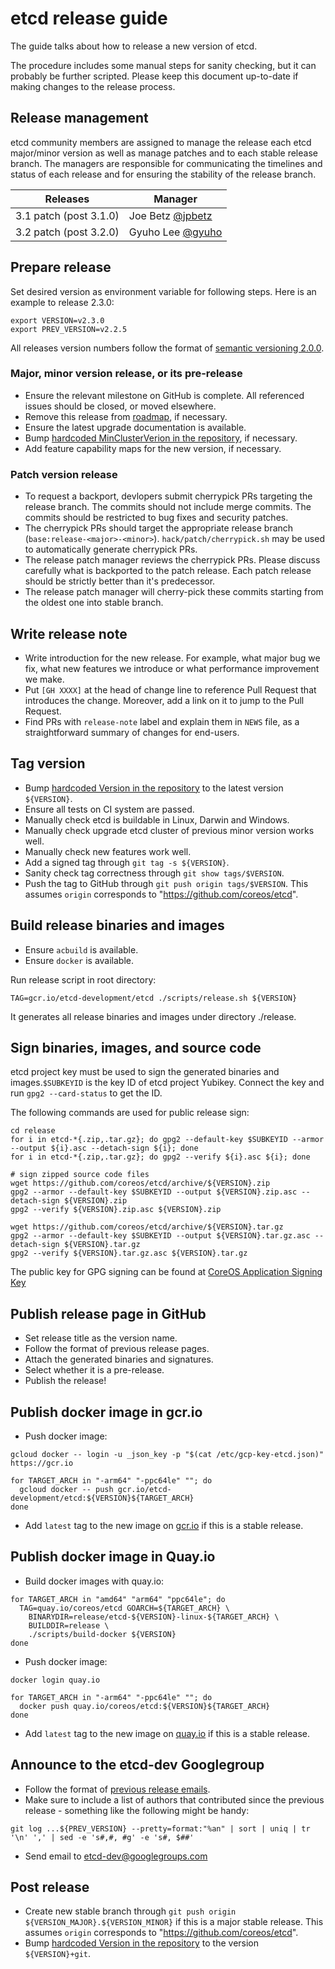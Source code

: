 # etcd release guide

The guide talks about how to release a new version of etcd.

The procedure includes some manual steps for sanity checking, but it can probably be further scripted. Please keep this document up-to-date if making changes to the release process.

## Release management

etcd community members are assigned to manage the release each etcd major/minor version as well as manage patches
and to each stable release branch. The managers are responsible for communicating the timelines and status of each
release and for ensuring the stability of the release branch.

| Releases | Manager |
| -------- | ------- |
| 3.1 patch (post 3.1.0) | Joe Betz [@jpbetz](https://github.com/jpbetz) |
| 3.2 patch (post 3.2.0) | Gyuho Lee [@gyuho](https://github.com/gyuho) |

## Prepare release

Set desired version as environment variable for following steps. Here is an example to release 2.3.0:

```
export VERSION=v2.3.0
export PREV_VERSION=v2.2.5
```

All releases version numbers follow the format of [semantic versioning 2.0.0](http://semver.org/).

### Major, minor version release, or its pre-release

- Ensure the relevant milestone on GitHub is complete. All referenced issues should be closed, or moved elsewhere.
- Remove this release from [roadmap](https://github.com/coreos/etcd/blob/master/ROADMAP.md), if necessary.
- Ensure the latest upgrade documentation is available.
- Bump [hardcoded MinClusterVerion in the repository](https://github.com/coreos/etcd/blob/master/version/version.go#L29), if necessary.
- Add feature capability maps for the new version, if necessary.

### Patch version release

- To request a backport, devlopers submit cherrypick PRs targeting the release branch. The commits should not include merge commits. The commits should be restricted to bug fixes and security patches.
- The cherrypick PRs should target the appropriate release branch (`base:release-<major>-<minor>`). `hack/patch/cherrypick.sh` may be used to automatically generate cherrypick PRs.
- The release patch manager reviews the cherrypick PRs. Please discuss carefully what is backported to the patch release. Each patch release should be strictly better than it's predecessor.
- The release patch manager will cherry-pick these commits starting from the oldest one into stable branch.

## Write release note

- Write introduction for the new release. For example, what major bug we fix, what new features we introduce or what performance improvement we make.
- Put `[GH XXXX]` at the head of change line to reference Pull Request that introduces the change. Moreover, add a link on it to jump to the Pull Request.
- Find PRs with `release-note` label and explain them in `NEWS` file, as a straightforward summary of changes for end-users.

## Tag version

- Bump [hardcoded Version in the repository](https://github.com/coreos/etcd/blob/master/version/version.go#L30) to the latest version `${VERSION}`.
- Ensure all tests on CI system are passed.
- Manually check etcd is buildable in Linux, Darwin and Windows.
- Manually check upgrade etcd cluster of previous minor version works well.
- Manually check new features work well.
- Add a signed tag through `git tag -s ${VERSION}`.
- Sanity check tag correctness through `git show tags/$VERSION`.
- Push the tag to GitHub through `git push origin tags/$VERSION`. This assumes `origin` corresponds to "https://github.com/coreos/etcd".

## Build release binaries and images

- Ensure `acbuild` is available.
- Ensure `docker` is available.

Run release script in root directory:

```
TAG=gcr.io/etcd-development/etcd ./scripts/release.sh ${VERSION}
```

It generates all release binaries and images under directory ./release.

## Sign binaries, images, and source code

etcd project key must be used to sign the generated binaries and images.`$SUBKEYID` is the key ID of etcd project Yubikey. Connect the key and run `gpg2 --card-status` to get the ID.

The following commands are used for public release sign:

```
cd release
for i in etcd-*{.zip,.tar.gz}; do gpg2 --default-key $SUBKEYID --armor --output ${i}.asc --detach-sign ${i}; done
for i in etcd-*{.zip,.tar.gz}; do gpg2 --verify ${i}.asc ${i}; done

# sign zipped source code files
wget https://github.com/coreos/etcd/archive/${VERSION}.zip
gpg2 --armor --default-key $SUBKEYID --output ${VERSION}.zip.asc --detach-sign ${VERSION}.zip
gpg2 --verify ${VERSION}.zip.asc ${VERSION}.zip

wget https://github.com/coreos/etcd/archive/${VERSION}.tar.gz
gpg2 --armor --default-key $SUBKEYID --output ${VERSION}.tar.gz.asc --detach-sign ${VERSION}.tar.gz
gpg2 --verify ${VERSION}.tar.gz.asc ${VERSION}.tar.gz
```

The public key for GPG signing can be found at [CoreOS Application Signing Key](https://coreos.com/security/app-signing-key)


## Publish release page in GitHub

- Set release title as the version name.
- Follow the format of previous release pages.
- Attach the generated binaries and signatures.
- Select whether it is a pre-release.
- Publish the release!

## Publish docker image in gcr.io

- Push docker image:

```
gcloud docker -- login -u _json_key -p "$(cat /etc/gcp-key-etcd.json)" https://gcr.io

for TARGET_ARCH in "-arm64" "-ppc64le" ""; do
  gcloud docker -- push gcr.io/etcd-development/etcd:${VERSION}${TARGET_ARCH}
done
```

- Add `latest` tag to the new image on [gcr.io](https://console.cloud.google.com/gcr/images/etcd-development/GLOBAL/etcd?project=etcd-development&authuser=1) if this is a stable release.

## Publish docker image in Quay.io

- Build docker images with quay.io:

```
for TARGET_ARCH in "amd64" "arm64" "ppc64le"; do
  TAG=quay.io/coreos/etcd GOARCH=${TARGET_ARCH} \
    BINARYDIR=release/etcd-${VERSION}-linux-${TARGET_ARCH} \
    BUILDDIR=release \
    ./scripts/build-docker ${VERSION}
done
```

- Push docker image:

```
docker login quay.io

for TARGET_ARCH in "-arm64" "-ppc64le" ""; do
  docker push quay.io/coreos/etcd:${VERSION}${TARGET_ARCH}
done
```

- Add `latest` tag to the new image on [quay.io](https://quay.io/repository/coreos/etcd?tag=latest&tab=tags) if this is a stable release.

## Announce to the etcd-dev Googlegroup

- Follow the format of [previous release emails](https://groups.google.com/forum/#!forum/etcd-dev).
- Make sure to include a list of authors that contributed since the previous release - something like the following might be handy:

```
git log ...${PREV_VERSION} --pretty=format:"%an" | sort | uniq | tr '\n' ',' | sed -e 's#,#, #g' -e 's#, $##'
```

- Send email to etcd-dev@googlegroups.com

## Post release

- Create new stable branch through `git push origin ${VERSION_MAJOR}.${VERSION_MINOR}` if this is a major stable release. This assumes `origin` corresponds to "https://github.com/coreos/etcd".
- Bump [hardcoded Version in the repository](https://github.com/coreos/etcd/blob/master/version/version.go#L30) to the version `${VERSION}+git`.

